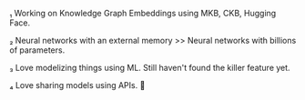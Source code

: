 ₁ Working on Knowledge Graph Embeddings using MKB, CKB, Hugging Face.

₂ Neural networks with an external memory >> Neural networks with billions of parameters.

₃ Love modelizing things using ML. Still haven't found the killer feature yet.

₄ Love sharing models using APIs. 🙂
